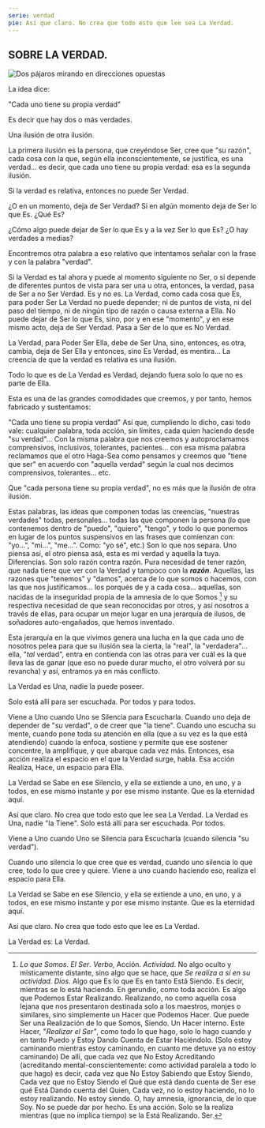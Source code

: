 ```yaml
---
serie: verdad
pie: Así que claro. No crea que todo esto que lee sea La Verdad.
---
```


## SOBRE LA VERDAD.

![Dos pájaros mirando en direcciones opuestas](/foto/P1240468.webp)

La idea dice:

"Cada uno tiene su propia verdad"

Es decir que hay dos o más verdades.

Una ilusión de otra ilusión.

La primera ilusión es la persona, que creyéndose Ser, cree que "su razón", cada cosa con la que, según ella inconscientemente, se justifica, es una verdad… es decir, que cada uno tiene su propia verdad: esa es la segunda ilusión.

Si la verdad es relativa, entonces no puede Ser Verdad.

¿O en un momento, deja de Ser Verdad?
Si en algún momento deja de Ser lo que Es. ¿Qué Es?

¿Cómo algo puede dejar de Ser lo que Es y a la vez Ser lo que Es?
¿O hay verdades a medias?

Encontremos otra palabra a eso relativo que intentamos señalar con la frase y con la palabra "verdad".

Si la Verdad es tal ahora y puede al momento siguiente no Ser, o si depende de diferentes puntos de vista para ser una u otra, entonces, la verdad, pasa de Ser a no Ser Verdad. Es y no es.
La Verdad, como cada cosa que Es, para poder Ser La Verdad no puede depender; ni de puntos de vista, ni del paso del tiempo, ni de ningún tipo de razón o causa externa a Ella. No puede dejar de Ser lo que Es, sino, por y en ese "momento", y en ese mismo acto, deja de Ser Verdad. Pasa a Ser de lo que es No Verdad.

La Verdad, para Poder Ser Ella, debe de Ser Una, sino, entonces, es otra, cambia, deja de Ser Ella y entonces, sino Es Verdad, es mentira…
La creencia de que la verdad es relativa es una ilusión.

Todo lo que es de La Verdad es Verdad, dejando fuera solo lo que no es parte de Ella.

Esta es una de las grandes comodidades que creemos, y por tanto, hemos fabricado y sustentamos:

"Cada uno tiene su propia verdad"
Así que, cumpliendo lo dicho, casi todo vale: cualquier palabra, toda acción, sin límites, cada quien haciendo desde "su verdad"… Con la misma palabra que nos creemos y autoproclamamos comprensivos, inclusivos, tolerantes, pacientes… con esa misma palabra reclamamos que el otro Haga-Sea como pensamos y creemos que "tiene que ser" en acuerdo con "aquella verdad" según la cual nos decimos comprensivos, tolerantes… etc.

Que "cada persona tiene su propia verdad", no es más que la ilusión de otra ilusión.

Estas palabras, las ideas que componen todas las creencias, "nuestras verdades" todas, personales… todas las que componen la persona (lo que contenemos dentro de "puedo", "quiero", "tengo", y todo lo que ponemos en lugar de los puntos suspensivos en las frases que comienzan con: "yo…", "mi…", "me…". Como: "yo sé", etc.) Son lo que nos separa. Uno piensa así, el otro piensa asá, esta es mi verdad y aquella la tuya. Diferencias. Son solo razón contra razón. Pura necesidad de tener razón, que nada tiene que ver con la Verdad y tampoco con la _**razón**_.
Aquellas, las razones que "tenemos" y "damos", acerca de lo que somos o hacemos, con las que nos justificamos… los porqués de y a cada cosa… aquellas, son nacidas de la inseguridad propia de la amnesia de lo que Somos [^1] y su respectiva necesidad de que sean reconocidas por otros, y así nosotros a través de ellas, para ocupar un mejor lugar en una jerarquía de ilusos, de soñadores auto-engañados, que hemos inventado.

Esta jerarquía en la que vivimos genera una lucha en la que cada uno de nosotros pelea para que su ilusión sea la cierta, la "real", la "verdadera"… ella, "_tal_ verdad", entra en contienda con las otras para ver cuál es la que lleva las de ganar (que eso no puede durar mucho, el otro volverá por su revancha) y así, entramos ya en más conflicto.

La Verdad es Una, nadie la puede poseer.

Solo está allí para ser escuchada. Por todos y para todos.

Viene a Uno cuando Uno se Silencia para Escucharla. Cuando uno deja de depender de "_su_ verdad", o de creer que "la tiene". Cuando uno escucha su mente, cuando pone toda su atención en ella (que a su vez es la que está atendiendo) cuando la enfoca, sostiene y permite que ese sostener concentre, la amplifique, y que abarque cada vez más. Entonces, esa acción realiza el espacio en el que la Verdad surge, habla. Esa acción Realiza, Hace, un espacio para Ella.

La Verdad se Sabe en ese Silencio, y ella se extiende a uno, en uno, y a todos, en ese mismo instante y por ese mismo instante. Que es la eternidad aquí.

Así que claro. No crea que todo esto que lee sea La Verdad.
La Verdad es Una, nadie "la Tiene".
Solo está allí para ser escuchada. Por todos.

Viene a Uno cuando Uno se Silencia para Escucharla (cuando silencia "su verdad").

Cuando uno silencia lo que cree que es verdad, cuando uno silencia lo que cree, todo lo que cree y quiere. Viene a uno cuando haciendo eso, realiza el espacio para Ella.

La Verdad se Sabe en ese Silencio, y ella se extiende a uno, en uno, y a todos, en ese mismo instante y por ese mismo instante. Que es la eternidad aquí.

Así que claro. No crea que todo esto que lee es La Verdad.

La Verdad es: La Verdad.

[^1]: _Lo que Somos_. _El Ser_. _Verbo_, Acción. _Actividad_. No algo oculto y místicamente distante, sino algo que se hace, que _Se realiza a sí en su actividad. Dios._ Algo que Es lo que Es en tanto Está Siendo.
Es decir, mientras se lo está haciendo. En gerundio, como toda acción. Es algo que Podemos Estar Realizando. Realizando, no como aquella cosa lejana que nos presentaron destinada solo a los maestros, monjes o similares, sino simplemente un Hacer que Podemos Hacer. Que puede Ser una Realización de lo que Somos, Siendo. Un Hacer interno. Este Hacer, "_Realizar el Ser"_, como todo lo que hago, solo lo hago cuando y en tanto Puedo y Estoy Dando Cuenta de Estar Haciéndolo. (Solo estoy caminando mientras estoy caminando, en cuanto me detuve ya no estoy caminando) De allí, que cada vez que No Estoy Acreditando (acreditando mental-conscientemente: como actividad paralela a todo lo que hago) es decir, cada vez que No Estoy Sabiendo que Estoy Siendo, Cada vez que no Estoy Siendo el Qué que está dando cuenta de Ser ese qué Está Dando cuenta del Quien, Cada vez, no lo estoy haciendo, no lo estoy realizando. No estoy siendo. O, hay amnesia, ignorancia, de lo que Soy. No se puede dar por hecho. Es una acción. Solo se la realiza mientras (que no implica tiempo) se la Está Realizando. Ser.
